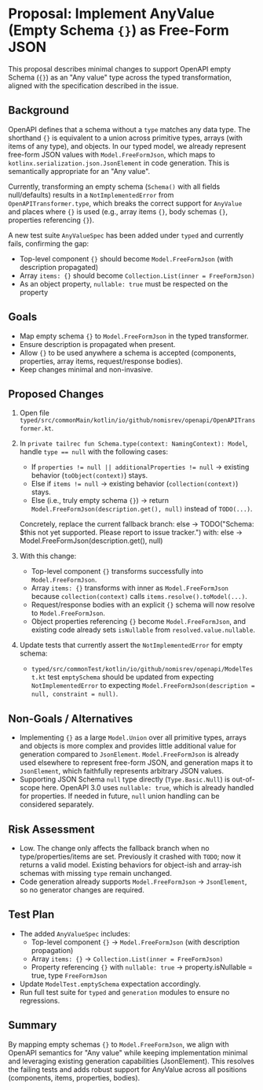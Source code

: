 # Proposal: Implement AnyValue (Empty Schema `{}`) as Free-Form JSON

This proposal describes minimal changes to support OpenAPI empty Schema (`{}`) as an "Any value" type across the typed transformation, aligned with the specification described in the issue.

## Background
OpenAPI defines that a schema without a `type` matches any data type. The shorthand `{}` is equivalent to a union across primitive types, arrays (with items of any type), and objects. In our typed model, we already represent free-form JSON values with `Model.FreeFormJson`, which maps to `kotlinx.serialization.json.JsonElement` in code generation. This is semantically appropriate for an "Any value".

Currently, transforming an empty schema (`Schema()` with all fields null/defaults) results in a `NotImplementedError` from `OpenAPITransformer.type`, which breaks the correct support for `AnyValue` and places where `{}` is used (e.g., array items `{}`, body schemas `{}`, properties referencing `{}`).

A new test suite `AnyValueSpec` has been added under `typed` and currently fails, confirming the gap:
- Top-level component `{}` should become `Model.FreeFormJson` (with description propagated)
- Array `items: {}` should become `Collection.List(inner = FreeFormJson)`
- As an object property, `nullable: true` must be respected on the property

## Goals
- Map empty schema `{}` to `Model.FreeFormJson` in the typed transformer.
- Ensure description is propagated when present.
- Allow `{}` to be used anywhere a schema is accepted (components, properties, array items, request/response bodies).
- Keep changes minimal and non-invasive.

## Proposed Changes
1. Open file `typed/src/commonMain/kotlin/io/github/nomisrev/openapi/OpenAPITransformer.kt`.
2. In `private tailrec fun Schema.type(context: NamingContext): Model`, handle `type == null` with the following cases:
   - If `properties != null || additionalProperties != null` → existing behavior (`toObject(context)`) stays.
   - Else if `items != null` → existing behavior (`collection(context)`) stays.
   - Else (i.e., truly empty schema `{}`) → return `Model.FreeFormJson(description.get(), null)` instead of `TODO(...)`.

   Concretely, replace the current fallback branch:
   else -> TODO("Schema: $this not yet supported. Please report to issue tracker.")
   with:
   else -> Model.FreeFormJson(description.get(), null)

3. With this change:
   - Top-level component `{}` transforms successfully into `Model.FreeFormJson`.
   - Array `items: {}` transforms with inner as `Model.FreeFormJson` because `collection(context)` calls `items.resolve().toModel(...)`.
   - Request/response bodies with an explicit `{}` schema will now resolve to `Model.FreeFormJson`.
   - Object properties referencing `{}` become `Model.FreeFormJson`, and existing code already sets `isNullable` from `resolved.value.nullable`.

4. Update tests that currently assert the `NotImplementedError` for empty schema:
   - `typed/src/commonTest/kotlin/io/github/nomisrev/openapi/ModelTest.kt` test `emptySchema` should be updated from expecting `NotImplementedError` to expecting `Model.FreeFormJson(description = null, constraint = null)`.

## Non-Goals / Alternatives
- Implementing `{}` as a large `Model.Union` over all primitive types, arrays and objects is more complex and provides little additional value for generation compared to `JsonElement`. `Model.FreeFormJson` is already used elsewhere to represent free-form JSON, and generation maps it to `JsonElement`, which faithfully represents arbitrary JSON values.
- Supporting JSON Schema `null` type directly (`Type.Basic.Null`) is out-of-scope here. OpenAPI 3.0 uses `nullable: true`, which is already handled for properties. If needed in future, `null` union handling can be considered separately.

## Risk Assessment
- Low. The change only affects the fallback branch when no type/properties/items are set. Previously it crashed with `TODO`; now it returns a valid model. Existing behaviors for object-ish and array-ish schemas with missing `type` remain unchanged.
- Code generation already supports `Model.FreeFormJson` → `JsonElement`, so no generator changes are required.

## Test Plan
- The added `AnyValueSpec` includes:
  - Top-level component `{}` → `Model.FreeFormJson` (with description propagation)
  - Array `items: {}` → `Collection.List(inner = FreeFormJson)`
  - Property referencing `{}` with `nullable: true` → property.isNullable = true, type `FreeFormJson`
- Update `ModelTest.emptySchema` expectation accordingly.
- Run full test suite for `typed` and `generation` modules to ensure no regressions.

## Summary
By mapping empty schemas `{}` to `Model.FreeFormJson`, we align with OpenAPI semantics for "Any value" while keeping implementation minimal and leveraging existing generation capabilities (JsonElement). This resolves the failing tests and adds robust support for AnyValue across all positions (components, items, properties, bodies).
